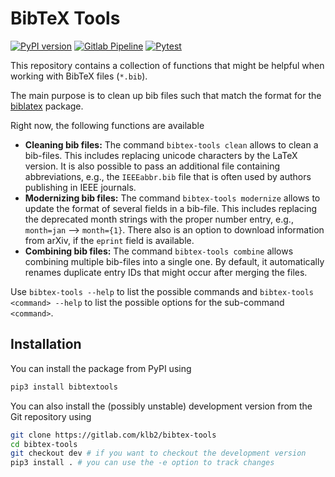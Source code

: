 # BibTeX Tools

[![PyPI version](https://badge.fury.io/py/bibtextools.svg)](https://badge.fury.io/py/bibtextools)
[![Gitlab Pipeline](https://gitlab.com/klb2/bibtex-tools/badges/master/pipeline.svg)](https://gitlab.com/klb2/bibtex-tools/-/pipelines)
[![Pytest](https://github.com/klb2/bibtex-tools/actions/workflows/pytest.yml/badge.svg)](https://github.com/klb2/bibtex-tools/actions/workflows/pytest.yml)

This repository contains a collection of functions that might be helpful when
working with BibTeX files (`*.bib`).

The main purpose is to clean up bib files such that match the format for the
[biblatex](https://ctan.org/pkg/biblatex) package.

Right now, the following functions are available

* **Cleaning bib files:** The command `bibtex-tools clean` allows to clean a
  bib-files. This includes replacing unicode characters by the LaTeX version.
  It is also possible to pass an additional file containing abbreviations,
  e.g., the `IEEEabbr.bib` file that is often used by authors publishing in
  IEEE journals.
* **Modernizing bib files:** The command `bibtex-tools modernize` allows to
  update the format of several fields in a bib-file.
  This includes replacing the deprecated month strings with the proper number
  entry, e.g., `month=jan` --> `month={1}`.
  There also is an option to download information from arXiv, if the `eprint`
  field is available.
* **Combining bib files:** The command `bibtex-tools combine` allows combining
  multiple bib-files into a single one.
  By default, it automatically renames duplicate entry IDs that might occur
  after merging the files.

Use `bibtex-tools --help` to list the possible commands and `bibtex-tools
<command> --help` to list the possible options for the sub-command `<command>`.


## Installation
You can install the package from PyPI using
```bash
pip3 install bibtextools
```

You can also install the (possibly unstable) development version from the Git
repository using
```bash
git clone https://gitlab.com/klb2/bibtex-tools
cd bibtex-tools
git checkout dev # if you want to checkout the development version
pip3 install . # you can use the -e option to track changes
```
